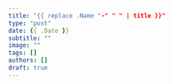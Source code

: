 ```yaml
---
title: "{{ replace .Name "-" " " | title }}"
type: "post"
date: {{ .Date }}
subtitle: ""
image: ""
tags: []
authors: []
draft: true
---
```

